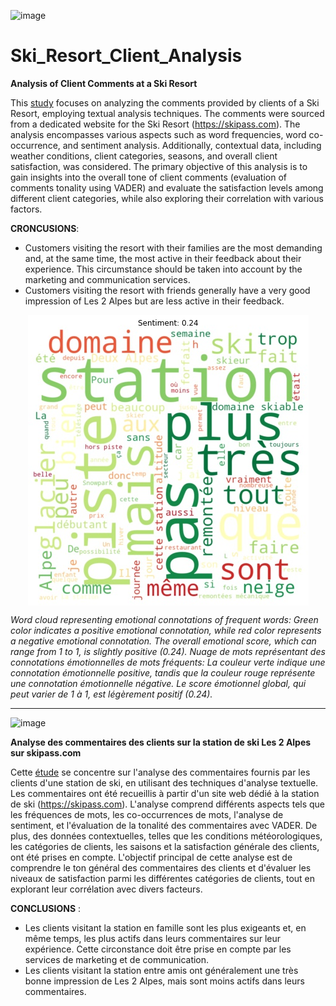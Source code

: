 ![image](https://github.com/Praemuntiacus/Ski_Resort_Client_Analysis/assets/125415799/7caf5212-1e20-4a10-b0d5-98153d02c21e)

# Ski_Resort_Client_Analysis
**Analysis of Client Comments at a Ski Resort**

This [study](https://github.com/Praemuntiacus/Ski_Resort_Client_Analysis/blob/main/Les2Alps.ipynb) focuses on analyzing the comments provided by clients of a Ski Resort, employing textual analysis techniques. The comments were sourced from a dedicated website for the Ski Resort (https://skipass.com). The analysis encompasses various aspects such as word frequencies, word co-occurrence, and sentiment analysis. Additionally, contextual data, including weather conditions, client categories, seasons, and overall client satisfaction, was considered. The primary objective of this analysis is to gain insights into the overall tone of client comments (evaluation of comments tonality using VADER) and evaluate the satisfaction levels among different client categories, while also exploring their correlation with various factors.

**CRONCUSIONS**: 
- Customers visiting the resort with their families are the most demanding and, at the same time, the most active in their feedback about their experience. This circumstance should be taken into account by the marketing and communication services.
- Customers visiting the resort with friends generally have a very good impression of Les 2 Alpes but are less active in their feedback.



<div align="center">
  <img src="https://github.com/Praemuntiacus/Ski_Resort_Client_Analysis/blob/main/les2alpes_sentiments.jpg" alt="Les2Alpes Sentiments" style="display: block; margin: 0 auto;">
</div>

*Word cloud representing emotional connotations of frequent words: Green color indicates a positive emotional connotation, while red color represents a negative emotional connotation. The overall emotional score, which can range from 1 to 1, is slightly positive (0.24).*
*Nuage de mots représentant des connotations émotionnelles de mots fréquents: La couleur verte indique une connotation émotionnelle positive, tandis que la couleur rouge représente une connotation émotionnelle négative. Le score émotionnel global, qui peut varier de 1 à 1, est légèrement positif (0.24).*

------------------------------------------------------

![image](https://github.com/Praemuntiacus/Ski_Resort_Client_Analysis/assets/125415799/b8a291ab-89b5-4953-8ed3-cdcb27b0887f)

**Analyse des commentaires des clients sur la station de ski Les 2 Alpes sur skipass.com**

Cette [étude](https://github.com/Praemuntiacus/Ski_Resort_Client_Analysis/blob/main/Les2Alps.ipynb) se concentre sur l'analyse des commentaires fournis par les clients d'une station de ski, en utilisant des techniques d'analyse textuelle. Les commentaires ont été recueillis à partir d'un site web dédié à la station de ski (https://skipass.com). L'analyse comprend différents aspects tels que les fréquences de mots, les co-occurrences de mots, l'analyse de sentiment, et l'évaluation de la tonalité des commentaires avec VADER. De plus, des données contextuelles, telles que les conditions météorologiques, les catégories de clients, les saisons et la satisfaction générale des clients, ont été prises en compte. L'objectif principal de cette analyse est de comprendre le ton général des commentaires des clients et d'évaluer les niveaux de satisfaction parmi les différentes catégories de clients, tout en explorant leur corrélation avec divers facteurs.

**CONCLUSIONS** :
- Les clients visitant la station en famille sont les plus exigeants et, en même temps, les plus actifs dans leurs commentaires sur leur expérience. Cette circonstance doit être prise en compte par les services de marketing et de communication.
- Les clients visitant la station entre amis ont généralement une très bonne impression de Les 2 Alpes, mais sont moins actifs dans leurs commentaires.
